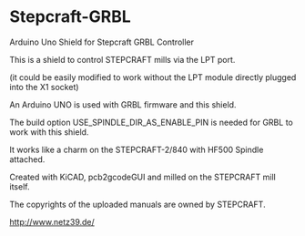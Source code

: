 # Stepcraft-GRBL
Arduino Uno Shield for Stepcraft GRBL Controller

This is a shield to control STEPCRAFT mills via the LPT port.

(it could be easily modified to work without the LPT module directly plugged into the X1 socket)

An Arduino UNO is used with GRBL firmware and this shield.

The build option USE_SPINDLE_DIR_AS_ENABLE_PIN is needed for GRBL to work with this shield.

It works like a charm on the STEPCRAFT-2/840 with HF500 Spindle attached.

Created with KiCAD, pcb2gcodeGUI and milled on the STEPCRAFT mill itself.

The copyrights of the uploaded manuals are owned by STEPCRAFT.

http://www.netz39.de/


